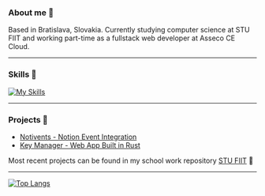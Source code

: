 ### About me 👋
Based in Bratislava, Slovakia. Currently studying computer science at STU FIIT and working part-time as a fullstack web developer at Asseco CE Cloud.

---

### Skills 🔧
[![My Skills](https://skillicons.dev/icons?i=html,css,tailwind,sass,js,ts,react,next,angular,jest,nest,firebase,supabase,postgres,dotnet,cs,c,python,pytorch,java,docker,laravel,rust&perline=10)](https://skillicons.dev)

---

### Projects 📂
- [Notivents - Notion Event Integration](https://github.com/radoleon/Notivents-notion-app)
- [Key Manager - Web App Built in Rust](https://github.com/radoleon/STU-FIIT/tree/main/RUST/key%20manager)

Most recent projects can be found in my school work repository [STU FIIT](https://github.com/radoleon/STU-FIIT) 🏢

---

[![Top Langs](https://github-readme-stats.vercel.app/api/top-langs/?username=radoleon&theme=github_dark_dimmed&langs_count=10&hide=html,css,jupyter%20notebook,blade)](https://github.com/anuraghazra/github-readme-stats)
